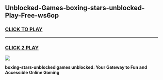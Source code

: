 
## Unblocked-Games-boxing-stars-unblocked-Play-Free-ws6op
<h3>
<a href="https://premium76.site?title=boxing-stars-unblocked&ref=21A">CLICK TO PLAY</a></h3>
<hr>

<h3>
<a href="https://premium76.site?title=boxing-stars-unblocked&ref=21A">CLICK 2 PLAY</a>
  
</h3>

<a href="https://premium76.site?title=boxing-stars-unblocked&ref=21A"><img src="https://clearcache.store/games.png"></a>


**boxing-stars-unblocked games unblocked: Your Gateway to Fun and Accessible Online Gaming**
